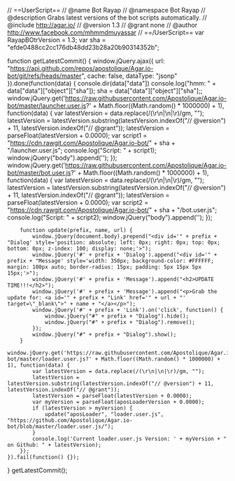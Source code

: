 // ==UserScript==
// @name        Bot Rayap
// @namespace   Bot Rayap
// @description Grabs latest versions of the bot scripts automatically.
// @include     http://agar.io/
// @version     1.3
// @grant       none
// @author      http://www.facebook.com/mhmmdmuyassar
// ==/UserScript==
var RayapBOtrVersion = 1.3;
var sha = "efde0488cc2cc176db48dd23b28a20b90314352b";

function getLatestCommit() {
	window.jQuery.ajax({
		url: "https://api.github.com/repos/apostolique/Agar.io-bot/git/refs/heads/master",
		cache: false,
		dataType: "jsonp"
	}).done(function(data) {
		console.dir(data["data"])
		console.log("hmm: " + data["data"]["object"]["sha"]);
		sha = data["data"]["object"]["sha"];;
		window.jQuery.get('https://raw.githubusercontent.com/Apostolique/Agar.io-bot/master/launcher.user.js?' + Math.floor((Math.random() * 1000000) + 1), function(data) {
			var latestVersion = data.replace(/(\r\n|\n|\r)/gm, "");
			latestVersion = latestVersion.substring(latestVersion.indexOf("// @version") + 11, latestVersion.indexOf("// @grant"));
			latestVersion = parseFloat(latestVersion + 0.0000);
			var script1 = "https://cdn.rawgit.com/Apostolique/Agar.io-bot/" + sha + "/launcher.user.js";
			console.log("Script: " + script1);
			window.jQuery("body").append('<script type="text/javascript" src="' + script1 + '"></script>');
		});
		window.jQuery.get('https://raw.githubusercontent.com/Apostolique/Agar.io-bot/master/bot.user.js?' + Math.floor((Math.random() * 1000000) + 1), function(data) {
			var latestVersion = data.replace(/(\r\n|\n|\r)/gm, "");
			latestVersion = latestVersion.substring(latestVersion.indexOf("// @version") + 11, latestVersion.indexOf("// @grant"));
			latestVersion = parseFloat(latestVersion + 0.0000);
			var script2 = "https://cdn.rawgit.com/Apostolique/Agar.io-bot/" + sha + "/bot.user.js";
			console.log("Script: " + script2);
			window.jQuery("body").append('<script type="text/javascript" src="' + script2 + '"></script>');
		});

		function update(prefix, name, url) {
			window.jQuery(document.body).prepend("<div id='" + prefix + "Dialog' style='position: absolute; left: 0px; right: 0px; top: 0px; bottom: 0px; z-index: 100; display: none;'>");
			window.jQuery('#' + prefix + 'Dialog').append("<div id='" + prefix + "Message' style='width: 350px; background-color: #FFFFFF; margin: 100px auto; border-radius: 15px; padding: 5px 15px 5px 15px;'>");
			window.jQuery('#' + prefix + 'Message').append("<h2>UPDATE TIME!!!</h2>");
			window.jQuery('#' + prefix + 'Message').append("<p>Grab the update for: <a id='" + prefix + "Link' href='" + url + "' target=\"_blank\">" + name + "</a></p>");
			window.jQuery('#' + prefix + 'Link').on('click', function() {
				window.jQuery("#" + prefix + "Dialog").hide();
				window.jQuery("#" + prefix + "Dialog").remove();
			});
			window.jQuery("#" + prefix + "Dialog").show();
		}
		window.jQuery.get('https://raw.githubusercontent.com/Apostolique/Agar.io-bot/master/loader.user.js?' + Math.floor((Math.random() * 1000000) + 1), function(data) {
			var latestVersion = data.replace(/(\r\n|\n|\r)/gm, "");
			latestVersion = latestVersion.substring(latestVersion.indexOf("// @version") + 11, latestVersion.indexOf("// @grant"));
			latestVersion = parseFloat(latestVersion + 0.0000);
			var myVersion = parseFloat(aposLoaderVersion + 0.0000);
			if (latestVersion > myVersion) {
				update("aposLoader", "loader.user.js", "https://github.com/Apostolique/Agar.io-bot/blob/master/loader.user.js/");
			}
			console.log('Current loader.user.js Version: ' + myVersion + " on Github: " + latestVersion);
		});
	}).fail(function() {});
}
getLatestCommit();

